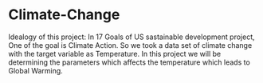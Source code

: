 # Climate-Change
Idealogy of this project: In 17 Goals of US sastainable development project, One of the goal is Climate Action. So we took a data set of climate change with the target variable as Temperature. In this project we will be determining the parameters which affects the temperature which leads to Global Warming.
